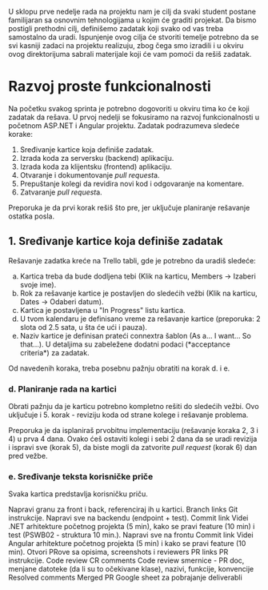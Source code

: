 U sklopu prve nedelje rada na projektu nam je cilj da svaki student postane familijaran sa osnovnim tehnologijama u kojim će graditi projekat. Da bismo postigli prethodni cilj, definišemo zadatak koji svako od vas treba samostalno da uradi. Ispunjenje ovog cilja će stvoriti temelje potrebno da se svi kasniji zadaci na projektu realizuju, zbog čega smo izradili i u okviru ovog direktorijuma sabrali materijale koji će vam pomoći da rešiš zadatak.

# Razvoj proste funkcionalnosti
Na početku svakog sprinta je potrebno dogovoriti u okviru tima ko će koji zadatak da rešava. U prvoj nedelji se fokusiramo na razvoj funkcionalnosti u početnom ASP.NET i Angular projektu. Zadatak podrazumeva sledeće korake:

1. Sređivanje kartice koja definiše zadatak.
2. Izrada koda za serversku (backend) aplikaciju.
3. Izrada koda za klijentsku (frontend) aplikaciju.
4. Otvaranje i dokumentovanje *pull request*a.
5. Prepuštanje kolegi da revidira novi kod i odgovaranje na komentare.
6. Zatvaranje *pull request*a.

Preporuka je da prvi korak rešiš što pre, jer uključuje planiranje rešavanje ostatka posla.

## 1. Sređivanje kartice koja definiše zadatak
Rešavanje zadatka kreće na Trello tabli, gde je potrebno da uradiš sledeće:

<ol type="a">
  <li>Kartica treba da bude dodljena tebi (Klik na karticu, Members -> Izaberi svoje ime).</li>
  <li>Rok za rešavanje kartice je postavljen do sledećih vežbi (Klik na karticu, Dates -> Odaberi datum).</li>
  <li>Kartica je postavljena u "In Progress" listu kartica.</li>
  <li>U tvom kalendaru je definisano vreme za rešavanje kartice (preporuka: 2 slota od 2.5 sata, u šta će ući i pauza).</li>
  <li>Naziv kartice je definisan prateći connextra šablon (As a... I want... So that...). U detaljima su zabeležene dodatni podaci (*acceptance criteria*) za zadatak.</li>
</ol>

Od navedenih koraka, treba posebnu pažnju obratiti na korak d. i e.

### d. Planiranje rada na kartici
Obrati pažnju da je karticu potrebno kompletno rešiti do sledećih vežbi. Ovo uključuje i 5. korak - reviziju koda od strane kolege i rešavanje problema.

Preporuka je da isplaniraš prvobitnu implementaciju (rešavanje koraka 2, 3 i 4) u prva 4 dana. Ovako ćeš ostaviti kolegi i sebi 2 dana da se uradi revizija i ispravi sve (korak 5), da biste mogli da zatvorite *pull request* (korak 6) dan pred vežbe.

### e. Sređivanje teksta korisničke priče
Svaka kartica predstavlja korisničku priču. 



Napravi granu za front i back, referenciraj ih u kartici.	Branch links	Git instrukcije.
Napravi sve na backendu (endpoint + test).	Commit link	Videi .NET arhitekture početnog projekta (5 min), kako se pravi feature (10 min) i test (PSWB02 - struktura 10 min.).
Napravi sve na frontu	Commit link	Videi Angular arhitekture početnog projekta (5 min) i kako se pravi feature (10 min).
Otvori PRove sa opisima, screenshots i reviewers	PR links	PR instrukcije.
Code review	CR comments	Code review smernice - PR doc, menjane datoteke (da li su to očekivane klase), nazivi, funkcije, konvencije
Resolved comments	Merged PR	Google sheet za pobrajanje deliverabli
